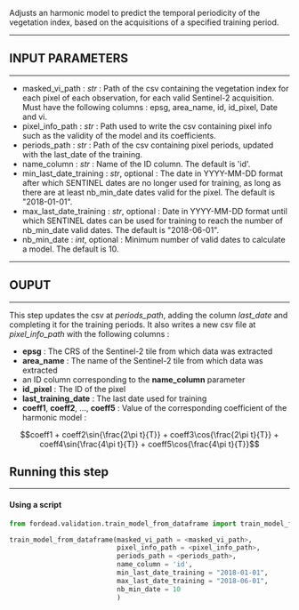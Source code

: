 
Adjusts an harmonic model to predict the temporal periodicity of the vegetation index, based on the acquisitions of a specified training period.

----------
## INPUT PARAMETERS
----------
- masked_vi_path : *str* : Path of the csv containing the vegetation index for each pixel of each observation, for each valid Sentinel-2 acquisition. Must have the following columns : epsg, area_name, id, id_pixel, Date and vi.
- pixel_info_path : *str* : Path used to write the csv containing pixel info such as the validity of the model and its coefficients.
- periods_path : *str* : Path of the csv containing pixel periods, updated with the last_date of the training.
- name_column : *str* : Name of the ID column. The default is 'id'.
- min_last_date_training : *str*, optional : The date in YYYY-MM-DD format after which SENTINEL dates are no longer used for training, as long as there are at least nb_min_date dates valid for the pixel. The default is "2018-01-01".
- max_last_date_training : *str*, optional : Date in YYYY-MM-DD format until which SENTINEL dates can be used for training to reach the number of nb_min_date valid dates. The default is "2018-06-01".
- nb_min_date : *int*, optional : Minimum number of valid dates to calculate a model. The default is 10.

----------
## OUPUT
----------
This step updates the csv at *periods_path*, adding the column *last_date* and completing it for the training periods. 
It also writes a new csv file at *pixel_info_path* with the following columns :
- **epsg** : The CRS of the Sentinel-2 tile from which data was extracted
- **area_name** : The name of the Sentinel-2 tile from which data was extracted
- an ID column corresponding to the **name_column** parameter
- **id_pixel** : The ID of the pixel
- **last_training_date** : The last date used for training
- **coeff1**, **coeff2**, ...,  **coeff5** : Value of the corresponding coefficient of the harmonic model :
```math
coeff1 + coeff2\sin{\frac{2\pi t}{T}} + coeff3\cos{\frac{2\pi t}{T}} + coeff4\sin{\frac{4\pi t}{T}} + coeff5\cos{\frac{4\pi t}{T}}
```
## Running this step
----------

#### Using a script

```python
from fordead.validation.train_model_from_dataframe import train_model_from_dataframe

train_model_from_dataframe(masked_vi_path = <masked_vi_path>,
                           pixel_info_path = <pixel_info_path>,
                           periods_path = <periods_path>,
                           name_column = 'id',
                           min_last_date_training = "2018-01-01",
                           max_last_date_training = "2018-06-01",
                           nb_min_date = 10
                           )
```
